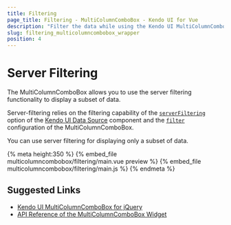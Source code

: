 ```yaml
---
title: Filtering
page_title: Filtering - MultiColumnComboBox - Kendo UI for Vue
description: "Filter the data while using the Kendo UI MultiColumnComboBox wrapper for Vue."
slug: filtering_multicolumncombobox_wrapper
position: 4
---
```


<div><WrapperBanner></WrapperBanner></div>

# Server Filtering

The MultiColumnComboBox allows you to use the server filtering functionality to display a subset of data.

Server-filtering relies on the filtering capability of the [`serverFiltering`](https://docs.telerik.com/kendo-ui/api/javascript/data/datasource#configuration-serverFiltering) option of the [Kendo UI Data Source](https://docs.telerik.com/kendo-ui/framework/datasource/overview) component and the [`filter`](https://docs.telerik.com/kendo-ui/api/javascript/ui/multicolumncombobox/configuration/filter) configuration of the MultiColumnComboBox.

You can use server filtering for displaying only a subset of data.

{% meta height:350 %}
{% embed_file multicolumncombobox/filtering/main.vue preview %}
{% embed_file multicolumncombobox/filtering/main.js %}
{% endmeta %}

## Suggested Links

* [Kendo UI MultiColumnComboBox for jQuery](https://docs.telerik.com/kendo-ui/controls/editors/multicolumncombobox/overview)
* [API Reference of the MultiColumnComboBox Widget](https://docs.telerik.com/kendo-ui/api/javascript/ui/multicolumncombobox)

